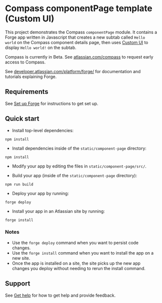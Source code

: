 # Compass componentPage template (Custom UI)

This project demonstrates the Compass `componentPage` module. It contains a Forge app written in Javascript that creates a new subtab called `Hello world` on the Compass component details page, then uses [Custom UI](https://developer.atlassian.com/platform/forge/custom-ui/) to display `Hello world!` on the subtab.

Compass is currently in Beta. See [atlassian.com/compass](https://www.atlassian.com/compass) to request early access to Compass.

See [developer.atlassian.com/platform/forge/](https://developer.atlassian.com/platform/forge) for documentation and tutorials explaining Forge.

## Requirements

See [Set up Forge](https://developer.atlassian.com/platform/forge/set-up-forge/) for instructions to get set up.

## Quick start
- Install top-level dependencies:
```
npm install
```

- Install dependencies inside of the `static/component-page` directory:
```
npm install
```

- Modify your app by editing the files in `static/component-page/src/`.

- Build your app (inside of the `static/component-page` directory):
```
npm run build
```

- Deploy your app by running:
```
forge deploy
```

- Install your app in an Atlassian site by running:
```
forge install
```

### Notes
- Use the `forge deploy` command when you want to persist code changes.
- Use the `forge install` command when you want to install the app on a new site.
- Once the app is installed on a site, the site picks up the new app changes you deploy without needing to rerun the install command.

## Support

See [Get help](https://developer.atlassian.com/platform/forge/get-help/) for how to get help and provide feedback.
